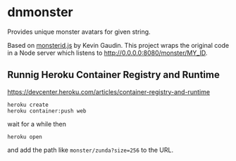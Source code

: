 dnmonster
=========

Provides unique monster avatars for given string.

Based on [monsterid.js](https://github.com/KevinGaudin/monsterid.js/) by Kevin Gaudin. This project wraps the original code in a Node server which listens to http://0.0.0.0:8080/monster/MY_ID.

## Runnig Heroku Container Registry and Runtime
https://devcenter.heroku.com/articles/container-registry-and-runtime

```
heroku create
heroku container:push web
```

wait for a while then

```
heroku open
```

and add the path like `monster/zunda?size=256` to the URL.
